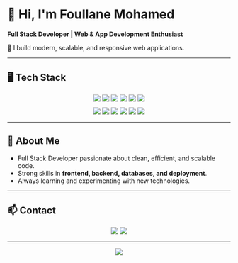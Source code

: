 # 👋 Hi, I'm Foullane Mohamed
**Full Stack Developer | Web & App Development Enthusiast**

🚀 I build modern, scalable, and responsive web applications.

---

## 🖥️ Tech Stack

<div align="center">
  <img src="https://img.shields.io/badge/HTML5-E34F26?style=for-the-badge&logo=html5&logoColor=white" />
  <img src="https://img.shields.io/badge/CSS3-1572B6?style=for-the-badge&logo=css3&logoColor=white" />
  <img src="https://img.shields.io/badge/JavaScript-F7DF1E?style=for-the-badge&logo=javascript&logoColor=black" />
  <img src="https://img.shields.io/badge/React-61DAFB?style=for-the-badge&logo=react&logoColor=black" />
  <img src="https://img.shields.io/badge/Next.js-000000?style=for-the-badge&logo=next.js&logoColor=white" />
  <img src="https://img.shields.io/badge/TailwindCSS-38B2AC?style=for-the-badge&logo=tailwind-css&logoColor=white" />
</div>

<div align="center" style="margin-top: 10px;">
  <img src="https://img.shields.io/badge/Node.js-339933?style=for-the-badge&logo=node.js&logoColor=white" />
  <img src="https://img.shields.io/badge/Express.js-000000?style=for-the-badge&logo=express&logoColor=white" />
  <img src="https://img.shields.io/badge/Laravel-F9322C?style=for-the-badge&logo=laravel&logoColor=white" />
  <img src="https://img.shields.io/badge/MySQL-4479A1?style=for-the-badge&logo=mysql&logoColor=white" />
  <img src="https://img.shields.io/badge/PostgreSQL-336791?style=for-the-badge&logo=postgresql&logoColor=white" />
  <img src="https://img.shields.io/badge/MongoDB-47A248?style=for-the-badge&logo=mongodb&logoColor=white" />
</div>

---

## 🌟 About Me
- Full Stack Developer passionate about clean, efficient, and scalable code.
- Strong skills in **frontend, backend, databases, and deployment**.
- Always learning and experimenting with new technologies.  

---

## 📫 Contact
<div align="center">
  <a href="mailto:mohamdefoullane4@gmail.com"><img src="https://img.shields.io/badge/Email-D14836?style=for-the-badge&logo=gmail&logoColor=white" /></a>
  <a href="https://www.linkedin.com/in/mohamed-foullane/"><img src="https://img.shields.io/badge/LinkedIn-0077B5?style=for-the-badge&logo=linkedin&logoColor=white" /></a>
</div>

---

<p align="center">
  <img src="https://github-readme-stats.vercel.app/api/top-langs/?username=Foullane-Mohamed&layout=compact&langs_count=6&theme=radical" />
</p>

